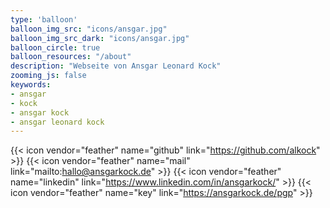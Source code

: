 ```yaml
---
type: 'balloon'
balloon_img_src: "icons/ansgar.jpg"
balloon_img_src_dark: "icons/ansgar.jpg"
balloon_circle: true
balloon_resources: "/about"
description: "Webseite von Ansgar Leonard Kock"
zooming_js: false
keywords:
- ansgar
- kock
- ansgar kock
- ansgar leonard kock
---
```


{{< icon vendor="feather" name="github" link="https://github.com/alkock" >}}
{{< icon vendor="feather" name="mail" link="mailto:hallo@ansgarkock.de" >}}
{{< icon vendor="feather" name="linkedin" link="https://www.linkedin.com/in/ansgarkock/" >}}
{{< icon vendor="feather" name="key" link="https://ansgarkock.de/pgp" >}}